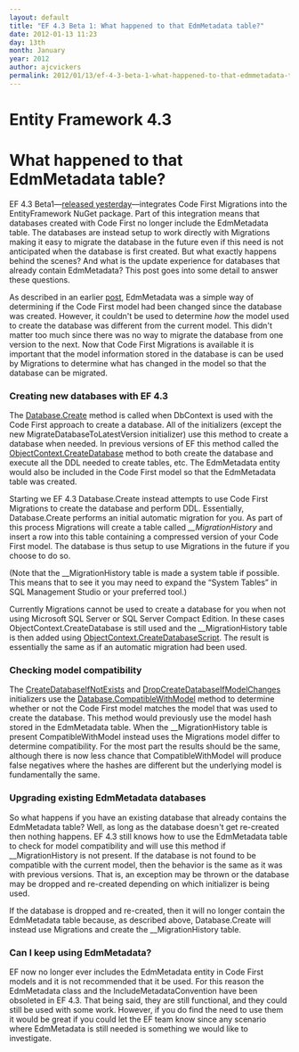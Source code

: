 ```yaml
---
layout: default
title: "EF 4.3 Beta 1: What happened to that EdmMetadata table?"
date: 2012-01-13 11:23
day: 13th
month: January
year: 2012
author: ajcvickers
permalink: 2012/01/13/ef-4-3-beta-1-what-happened-to-that-edmmetadata-table/
---
```


# Entity Framework 4.3
# What happened to that EdmMetadata table?

<p>EF 4.3 Beta1—<a href="https://docs.microsoft.com/archive/blogs/adonet/ef-4-3-beta-1-released">released yesterday</a>—integrates Code First Migrations into the EntityFramework NuGet package. Part of this integration means that databases created with Code First no longer include the EdmMetadata table. The databases are instead setup to work directly with Migrations making it easy to migrate the database in the future even if this need is not anticipated when the database is first created. But what exactly happens behind the scenes? And what is the update experience for databases that already contain EdmMetadata? This post goes into some detail to answer these questions.</p><p>As described in an earlier <a href="/2011/04/08/code-first-what-is-that-edmmetadata-table/">post</a>, EdmMetadata was a simple way of determining if the Code First model had been changed since the database was created. However, it couldn't be used to determine <em>how</em> the model used to create the database was different from the current model. This didn't matter too much since there was no way to migrate the database from one version to the next. Now that Code First Migrations is available it is important that the model information stored in the database is can be used by Migrations to determine what has changed in the model so that the database can be migrated.</p>  <h3>Creating new databases with EF 4.3</h3>  <p>The <a href="http://msdn.microsoft.com/en-us/library/system.data.entity.database.create(v=vs.103).aspx">Database.Create</a> method is called when DbContext is used with the Code First approach to create a database. All of the initializers (except the new MigrateDatabaseToLatestVersion initializer) use this method to create a database when needed. In previous versions of EF this method called the <a href="http://msdn.microsoft.com/en-us/library/system.data.objects.objectcontext.createdatabase.aspx">ObjectContext.CreateDatabase</a> method to both create the database and execute all the DDL needed to create tables, etc. The EdmMetadata entity would also be included in the Code First model so that the EdmMetadata table was created.</p>  <p>Starting we EF 4.3 Database.Create instead attempts to use Code First Migrations to create the database and perform DDL. Essentially, Database.Create performs an initial automatic migration for you. As part of this process Migrations will create a table called <em>__MigrationHistory </em>and insert a row into this table containing a compressed version of your Code First model. The database is thus setup to use Migrations in the future if you choose to do so.</p>  <p>(Note that the __MigrationHistory table is made a system table if possible. This means that to see it you may need to expand the “System Tables” in SQL Management Studio or your preferred tool.)</p>  <p>Currently Migrations cannot be used to create a database for you when not using Microsoft SQL Server or SQL Server Compact Edition. In these cases ObjectContext.CreateDatabase is still used and the __MigrationHistory table is then added using <a href="http://msdn.microsoft.com/en-us/library/system.data.objects.objectcontext.createdatabasescript.aspx">ObjectContext.CreateDatabaseScript</a>. The result is essentially the same as if an automatic migration had been used.</p>  <h3>Checking model compatibility</h3>  <p>The <a href="http://msdn.microsoft.com/en-us/library/gg679221(v=VS.103).aspx">CreateDatabaseIfNotExists</a> and <a href="http://msdn.microsoft.com/en-us/library/gg679604(v=VS.103).aspx">DropCreateDatabaseIfModelChanges</a> initializers use the <a href="http://msdn.microsoft.com/en-us/library/system.data.entity.database.compatiblewithmodel(v=VS.103).aspx">Database.CompatibleWithModel</a> method to determine whether or not the Code First model matches the model that was used to create the database. This method would previously use the model hash stored in the EdmMetadata table. When the __MigrationHistory table is present CompatibleWithModel instead uses the Migrations model differ to determine compatibility. For the most part the results should be the same, although there is now less chance that CompatibleWithModel will produce false negatives where the hashes are different but the underlying model is fundamentally the same.</p>  <h3>Upgrading existing EdmMetadata databases</h3>  <p>So what happens if you have an existing database that already contains the EdmMetadata table? Well, as long as the database doesn't get re-created then nothing happens. EF 4.3 still knows how to use the EdmMetadata table to check for model compatibility and will use this method if __MigrationHistory is not present. If the database is not found to be compatible with the current model, then the behavior is the same as it was with previous versions. That is, an exception may be thrown or the database may be dropped and re-created depending on which initializer is being used.</p>  <p>If the database is dropped and re-created, then it will no longer contain the EdmMetadata table because, as described above, Database.Create will instead use Migrations and create the __MigrationHistory table.</p>  <h3>Can I keep using EdmMetadata?</h3>  <p>EF now no longer ever includes the EdmMetadata entity in Code First models and it is not recommended that it be used. For this reason the EdmMetadata class and the IncludeMetadataConvention have been obsoleted in EF 4.3. That being said, they are still functional, and they could still be used with some work. However, if you do find the need to use them it would be great if you could let the EF team know since any scenario where EdmMetadata is still needed is something we would like to investigate.</p>  
